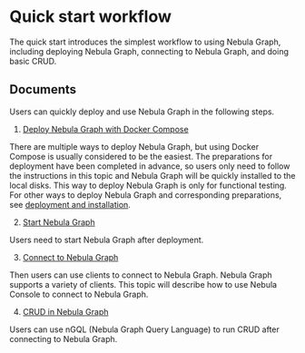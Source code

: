 # Quick start workflow

The quick start introduces the simplest workflow to using Nebula Graph, including deploying Nebula Graph, connecting to Nebula Graph, and doing basic CRUD.

## Documents

Users can quickly deploy and use Nebula Graph in the following steps.

1. [Deploy Nebula Graph with Docker Compose](2.deploy-nebula-graph-with-docker-compose.md)

  There are multiple ways to deploy Nebula Graph, but using Docker Compose is usually considered to be the easiest. The preparations for deployment have been completed in advance, so users only need to follow the instructions in this topic and Nebula Graph will be quickly installed to the local disks. This way to deploy Nebula Graph is only for functional testing. For other ways to deploy Nebula Graph and corresponding preparations, see [deployment and installation](../4.deployment-and-installation/1.resource-preparations.md).

2. [Start Nebula Graph](5.start-stop-service.md)

  Users need to start Nebula Graph after deployment.

3. [Connect to Nebula Graph](3.connect-to-nebula-graph.md)

  Then users can use clients to connect to Nebula Graph. Nebula Graph supports a variety of clients. This topic will describe how to use Nebula Console to connect to Nebula Graph.

4. [CRUD in Nebula Graph](4.nebula-graph-crud.md)

  Users can use nGQL (Nebula Graph Query Language) to run CRUD after connecting to Nebula Graph.
